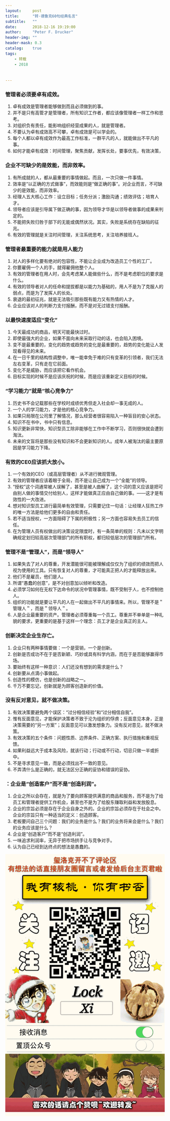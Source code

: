 ```yaml
---
layout:     post
title:      "转·德鲁克60句经典名言"
subtitle:   ""
date:       2018-12-16 19:19:00
author:     "Peter F. Drucker"
header-img: ""
header-mask: 0.3
catalog:    true
tags:
    - 转载
    - 2018


---
```

### 管理者必须要卓有成效。
1. 卓有成效是管理者能够做到而且必须做到的事。
2. 并不是只有高管才是管理者，所有知识工作者，都应该像管理者一样工作和思考。
3. 对组织负有责任，能影响组织经营成果的人，就是管理者。
4. 不要认为卓有成效高不可攀，卓有成效是可以学会的。
5. 每个人都以卓有成效作为最高工作标准，一群平凡的人，就能做出不平凡的事。
6. 如何才能卓有成效：时间管理，聚焦贡献，发挥长处，要事优先，有效决策，
### 企业不可缺少的是效能，而非效率。
1. 有所成就的人，都从最重要的事情做起。而且，一次只做一件事情。
2. 效率是“以正确的方式做事”，而效能则是“做正确的事”。对企业而言，不可缺少的是效能，而非效率。
3. 经理人五大核心工作：设立目标；任务分派；激励沟通；绩效评估；培育人才。
4. 领导者应该是引导属下做正确的事，因为领导才华是以领导者做事的成果来判定的。
5. 不能把失败归咎于部下的无能或偶然状况。其实，失败是系统存在缺陷的征兆。
6. 有效的管理就是关注时间管理，关注系统思考，关注培养接班人。
### 管理者最重要的能力就是用人能力
1. 对人的多样化要有绝对的包容性，不能让企业成为改造员工个性的工厂。
2. 你要雇佣一个人的手，就得雇佣他整个人。
3. 有效的管理者在用人时，会先考虑某人能做些什么，而不是考虑职位的要求是什么。
4. 有效的领导者对人的任命和提拔都是以能力为基础的，用人不是为了克服人的弱点，而是为了发挥人的长处。
5. 衰退的最初征兆，就是无法吸引那些既有能力又有热情的人才。
6. 企业应该对人的判断力支付报酬，而不是对无过错支付报酬。
### 以最快速度适应“变化”
1. 今天最成功的商品，明天可能最快过时。
2. 即使最强大的企业，如果不面向未来采取行动的话，也会陷入困境。
3. 变不是最重要的，变化的趋势或趋势的变化是最重要的，趋势的变化能让人发现看得见的未来。
4. 在一日千里的结构性调整中，唯一能幸免于难的只有变革的引领者，我们无法左右变革，只有走在它前面。
5. 变化不是威胁，而应该把它看作机会。
6. 目标实现的时候不是应该庆祝的时候，而是应该重新定义目标的时候。
### “学习能力”就是“核心竞争力”
1. 历史书不会记载那些在学校时成绩优秀但走入社会却一事无成的人。
2. 一个人的学习能力，才是他的核心竞争力。
3. 如果只局限在公司里了解情况，那么经营者很容易陷入一种盲目的安心状态。
4. 知识不在书中，书中只有信息。
5. 知识更新非常快，知识型员工除非能够在工作中不断学习，否则很快就会遭到淘汰。
6. 未来的文盲将是那些没有知识和不会更新知识的人。成年人被淘汰的最主要原因是学习能力下降。
### 有效的CE0应该抓大放小。
1. 一个有效的CEO（或高层管理者）从不进行微观管理。
2. 有效的管理者应该着眼于全局，而不是让自己成为一个“全能”的领导。
3. “授权”这个词通常被人误解了，甚至是被人曲解了，这个词的意义应该是把可由别人做的事情交付给别人，这样才能做真正应由自己做的事。——这才是有效性的一大改进。
4. 想对知识型员工进行最简单有效管理，只需要记住一句话：让经理人狂热工作的唯一方法是给他们更多的自由和责任。
5. 若不适当授权，一方面阻碍了下属的积极性；另一方面也容易失去员工的信任。
6. 在为管理人员有权做出的决策设定限度时，有一条简单的规则：凡未以文字明确规定划归较高层次管理部门的所有职权，都归较低层次的管理部门所有。
### 管理不是“管理人”，而是“领导人”
1. 如果失去了对人的尊重，开发潜能很可能被理解成仅仅为了组织的绩效而把人视为使用的工具。只有恢复对人的尊重，才可能真正把人的才能释放出来。
2. 他们不是雇员，他们是人。
3. 所谓“愚蠢的创意”，是不对创意加以倾听和改造。
4. 必须学习如何在无权下达命令的状况中管理事情，既不受制于人，也不控制他人。
5. 组织的功能就是要让平凡的人在一起做出不平凡的事情来。所以，管理不是＂管理人＂，而是＂领导人＂。
6. 人是企业最重要的资产。管理者必须尊重每一个员工。尊重并不单单是一种礼貌的要求，更重要的是基于这样一个理念：员工才是企业真正的主人。
### 创新决定企业生存亡。
1. 企业只有两种事情要做：一个是营销，一个是创新。
2. 创新是否成功不在于是否新颖、巧妙或具有科学内涵，而在于是否能够赢得市场。
3. 要始终有这样一种意识：人们还没有想到的需求是什么？
4. 创新要从点滴小事做起。
5. 创造性的模仿，也是创新的战略之一。
6. 千万不要忘记，创新就是为顾客创造新的价值。
### 没有反对意见，就不做决策。
1. 有效决策要避免两个误区：“过分相信经验”和“过分相信自我”。
2. 惟有反面意见，才能保护决策者不致于沦为组织的俘虏；反面意见本身，正是决策需要的“另一方案”；反面意见可以激发想象力。没有反对意见，就不做决策。
3. 有效决策的五个条件：问题性质、边界条件、正确方案、执行措施和重视反馈。
4. 如果利益远大于成本及风险，就该行动；行动或不行动，切忌只做一半或折中。
5. 不是寻求意见一致，而是必须找出不一致的意见。
6. 不弄清什么是正确的，就无法区分正确的妥协和错误的妥协。
### ：企业是“创造客户”而不是“创造利润”。
1. 企业之所以会存在，就是为了要向顾客提供满意的商品和服务，而不是为了给员工和管理者提供工作机会，甚至也不是为了给股东赚取利益和发放股息。
2. 企业的宗旨必须是存在于企业自身之外的。企业的宗旨必须存在于社会之中。企业的宗旨只有一种适当的定义：创造顾客。
3. 老板要问自己三个问题：我们的业务是什么？我们的业务将来会是什么？我们的业务应该是什么？
4. 企业是“创造客户”而不是“创造利润”。
5. 一味追求利润率，无异于把市场拱手让与竞争对手。
6. 认为自己已经到达终点的想法是愚蠢的。

![](/img/wc-tail.GIF)
